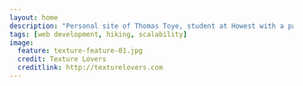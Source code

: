 ```yaml
---
layout: home
description: "Personal site of Thomas Toye, student at Howest with a passion for open-source and the Web."
tags: [web development, hiking, scalability]
image:
  feature: texture-feature-01.jpg
  credit: Texture Lovers
  creditlink: http://texturelovers.com
---
```

